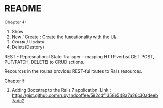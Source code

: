 # README

Chapter 4:
1. Show
2. New / Create : Create the funcationality with the UI/
3. Create / Update
4. Delete(Destory)

REST - Represnational State Transger - mapping HTTP verbs( GET, POST, PUT/PATCH, DELETE) to CRUD actions.

Recources in the routes provides REST-ful routes to Rails resources.


Chapter 5:

1. Adding Bootstrap to the Rails 7 application.
   Link : https://gist.github.com/rubyandcoffee/592cdf13586548a7a26c30adeeb7adc2
